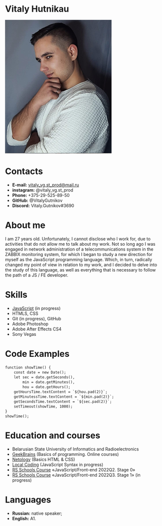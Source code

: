 # Vitaly Hutnikau
![it's is me](https://raw.githubusercontent.com/VitalyGutnikov/rsschool-cv/gh-pages/assets/png/avatar_350px.png)
# Contacts
  - **E-mail:** vitaly_vg.st_prod@mail.ru
  - **instagram:** @vitaly_vg.st_prod
  - **Phone:** +375-29-525-89-50
  - **GitHub:** @VitalyGutnikov
  - **Discord:** Vitaly.Gutnikov#3690
# About me
I am 27 years old. Unfortunately, I cannot disclose who I work for, due to activities that do not allow me to talk about my work. Not so long ago I was engaged in network administration of a telecommunications system in the ZABBIX monitoring system, for which I began to study a new direction for myself as the JavaScript programming language. Which, in turn, radically changed my point of view in relation to my work, and I decided to delve into the study of this language, as well as everything that is necessary to follow the path of a JS / FE developer.

# Skills
  - [JavaScript](https://learn.javascript.ru/) (in progress)
  - HTMLS, CSS
  - Git (in progress), GitHub
  - Adobe Photoshop
  - Adobe After Effects CS4
  - Sony Vegas
# Code Examples
```
function showTime() {
	const date = new Date();
	let sec = date.getSeconds(),
		min = date.getMinutes(),
		hou = date.getHours();
	getHoursTime.textContent = `${hou.pad(2)}`;
	getMinutessTime.textContent = `${min.pad(2)}`;
	getSecondsTime.textContent = `${sec.pad(2)}`;
	setTimeout(showTime, 1000);
}
showTime();
```
# Education and courses
  - Belarusian State University of Informatics and Radioelectronics
  - [GeekBrains](https://geekbrains.by/) (Basics of programming. Online courses)
  - [Netology](https://netology.ru/) (Basics HTML & CSS)
  - [Local Coding](https://localcoding.us/) (JavaScript Syntax in progress)
  - [RS Schools Course](https://rs.school/) «JavaScript/Front-end 2022Q2. Stage 0»
  - [RS Schools Course](https://rs.school/) «JavaScript/Front-end 2022Q3. Stage 1» (in progress)

# Languages
  - **Russian:** native speaker;
  - **English:** A1.
